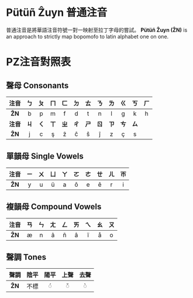 # Pütüñ Ẑuyn 普通注音
普通注音是將華語注音符號一對一映射至拉丁字母的嘗試。
**Pütüñ Ẑuyn (ẐN)** is an approach to strictly map bopomofo to latin alphabet one on one.

# PZ注音對照表 

## 聲母 Consonants
|**注音**|ㄅ|ㄆ|ㄇ|ㄈ|ㄉ|ㄊ|ㄋ|ㄌ|ㄍ|ㄎ|ㄏ|
|:----:|:----:|:----:|:----:|:----:|:----:|:----:|:----:|:----:|:----:|:----:|:----:|
|**ẐN**|b|p|m|f|d|t|n|l|g|k|h|
|**注音**|**ㄐ**|**ㄑ**|**ㄒ**|**ㄓ**|**ㄔ**|**ㄕ**|**ㄖ**|**ㄗ**|**ㄘ**|**ㄙ**|
|**ẐN**|j|c|ş|ẑ|ĉ|ŝ|ĵ|z|ç|s|

## 單韻母 Single Vowels
|**注音**|ㄧ|ㄨ|ㄩ|ㄚ|ㄛ|ㄜ|ㄝ|ㄦ|ㄭ
|:----:|:----:|:----:|:----:|:----:|:----:|:----:|:----:|:----:|:----:|
|**ẐN**|y|u|ü|a|ô|e|ê|r|i|

## 複韻母 Compound Vowels
|**注音**|ㄢ|ㄣ|ㄤ|ㄥ|ㄞ|ㄟ|ㄠ|ㄡ|
|:----:|:----:|:----:|:----:|:----:|:----:|:----:|:----:|:----:|
|**ẐN**|æ|n|ã|ñ|â|ï|å|o|

## 聲調 Tones
|**聲調**|陰平|陽平|上聲|去聲
|:----:|:----:|:----:|:----:|:----:|
|**ẐN**|不標|◌́|◌̌|◌̀|